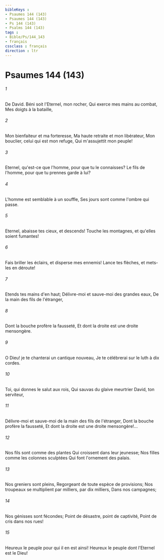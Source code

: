 ```yaml
---
bibleKeys : 
- Psaumes 144 (143)
- Psaumes 144 (143)
- Ps 144 (143)
- Psalms 144 (143)
tags : 
- Bible/Ps/144_143
- français
cssclass : français
direction : ltr
---
```


# Psaumes 144 (143)

###### 1
De David. Béni soit l'Eternel, mon rocher, Qui exerce mes mains au combat, Mes doigts à la bataille,
###### 2
Mon bienfaiteur et ma forteresse, Ma haute retraite et mon libérateur, Mon bouclier, celui qui est mon refuge, Qui m'assujettit mon peuple!
###### 3
Eternel, qu'est-ce que l'homme, pour que tu le connaisses? Le fils de l'homme, pour que tu prennes garde à lui?
###### 4
L'homme est semblable à un souffle, Ses jours sont comme l'ombre qui passe.
###### 5
Eternel, abaisse tes cieux, et descends! Touche les montagnes, et qu'elles soient fumantes!
###### 6
Fais briller les éclairs, et disperse mes ennemis! Lance tes flèches, et mets-les en déroute!
###### 7
Etends tes mains d'en haut; Délivre-moi et sauve-moi des grandes eaux, De la main des fils de l'étranger,
###### 8
Dont la bouche profère la fausseté, Et dont la droite est une droite mensongère.
###### 9
O Dieu! je te chanterai un cantique nouveau, Je te célébrerai sur le luth à dix cordes.
###### 10
Toi, qui donnes le salut aux rois, Qui sauvas du glaive meurtrier David, ton serviteur,
###### 11
Délivre-moi et sauve-moi de la main des fils de l'étranger, Dont la bouche profère la fausseté, Et dont la droite est une droite mensongère!...
###### 12
Nos fils sont comme des plantes Qui croissent dans leur jeunesse; Nos filles comme les colonnes sculptées Qui font l'ornement des palais.
###### 13
Nos greniers sont pleins, Regorgeant de toute espèce de provisions; Nos troupeaux se multiplient par milliers, par dix milliers, Dans nos campagnes;
###### 14
Nos génisses sont fécondes; Point de désastre, point de captivité, Point de cris dans nos rues!
###### 15
Heureux le peuple pour qui il en est ainsi! Heureux le peuple dont l'Eternel est le Dieu!

